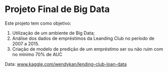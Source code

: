 # Projeto Final de Big Data

Este projeto tem como objetivo: 
1. Utilização de um ambiente de Big Data; 
2. Análise dos dados de empréstimos da Leanding Club no período de 2007 a 2015. 
3. Criação de modelo de predição de um empréstimo ser ou não ruim com no mínimo 70% de AUC

Data: www.kaggle.com/wendykan/lending-club-loan-data
